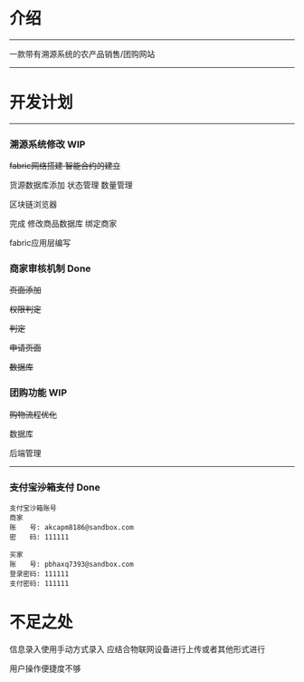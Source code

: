 # 介绍

---

一款带有溯源系统的农产品销售/团购网站

---
# 开发计划

---
### 溯源系统修改 WIP

~~fabric网络搭建 智能合约的建立~~

货源数据库添加 状态管理 数量管理

区块链浏览器

完成 修改商品数据库 绑定商家 

fabric应用层编写

### 商家审核机制 Done

~~页面添加~~

~~权限判定~~

~~判定~~

~~申请页面~~

~~数据库~~

### 团购功能 WIP

~~购物流程优化~~

数据库

后端管理

---

### ~~支付宝沙箱支付~~ Done

~~~
支付宝沙箱账号
商家
账　　号: akcapm8186@sandbox.com
密　　码: 111111

买家
账　　号: pbhaxq7393@sandbox.com
登录密码: 111111
支付密码: 111111
~~~

# 不足之处
信息录入使用手动方式录入 应结合物联网设备进行上传或者其他形式进行

用户操作便捷度不够
